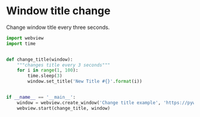 # Window title change

Change window title every three seconds.

``` python
import webview
import time


def change_title(window):
    """changes title every 3 seconds"""
    for i in range(1, 100):
        time.sleep(3)
        window.set_title('New Title #{}'.format(i))


if __name__ == '__main__':
    window = webview.create_window('Change title example', 'https://pywebview.flowrl.com/hello')
    webview.start(change_title, window)
```
